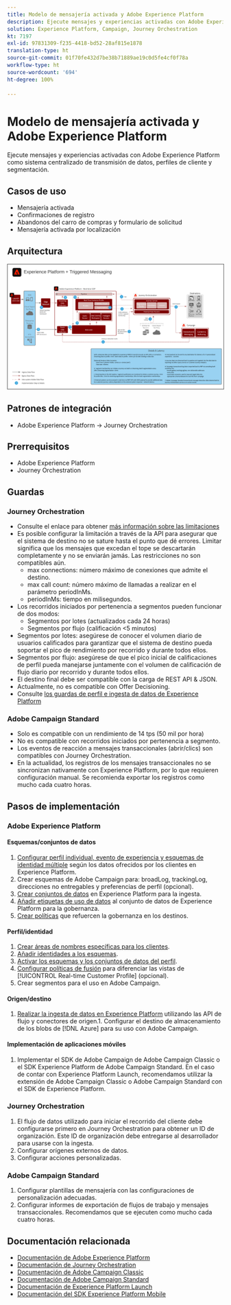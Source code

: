 ```yaml
---
title: Modelo de mensajería activada y Adobe Experience Platform
description: Ejecute mensajes y experiencias activadas con Adobe Experience Platform como sistema centralizado de transmisión de datos, perfiles de cliente y segmentación.
solution: Experience Platform, Campaign, Journey Orchestration
kt: 7197
exl-id: 97831309-f235-4418-bd52-28af815e1878
translation-type: ht
source-git-commit: 01f70fe432d7be38b71889ae19c0d5fe4cf0f78a
workflow-type: ht
source-wordcount: '694'
ht-degree: 100%

---
```


# Modelo de mensajería activada y Adobe Experience Platform

Ejecute mensajes y experiencias activadas con Adobe Experience Platform como sistema centralizado de transmisión de datos, perfiles de cliente y segmentación.

## Casos de uso

* Mensajería activada
* Confirmaciones de registro
* Abandonos del carro de compras y formulario de solicitud
* Mensajería activada por localización

## Arquitectura

<img src="assets/triggered.svg" alt="Arquitectura de referencia para el modelo de mensajería activada y Adobe Experience Platform" style="border:1px solid #4a4a4a" />

## Patrones de integración

* Adobe Experience Platform -> Journey Orchestration

## Prerrequisitos

* Adobe Experience Platform
* Journey Orchestration

## Guardas

### Journey Orchestration

* Consulte el enlace para obtener [más información sobre las limitaciones](https://experienceleague.adobe.com/docs/journeys/using/starting-with-journeys/limitations.html?lang=es#starting-with-journeys)
* Es posible configurar la limitación a través de la API para asegurar que el sistema de destino no se sature hasta el punto que dé errores. Limitar significa que los mensajes que excedan el tope se descartarán completamente y no se enviarán jamás. Las restricciones no son compatibles aún.
   * max connections: número máximo de conexiones que admite el destino.
   * max call count: número máximo de llamadas a realizar en el parámetro periodInMs.
   * periodInMs: tiempo en milisegundos.
* Los recorridos iniciados por pertenencia a segmentos pueden funcionar de dos modos:
   * Segmentos por lotes (actualizados cada 24 horas)
   * Segmentos por flujo (calificación &lt;5 minutos)
* Segmentos por lotes: asegúrese de conocer el volumen diario de usuarios calificados para garantizar que el sistema de destino pueda soportar el pico de rendimiento por recorrido y durante todos ellos.
* Segmentos por flujo: asegúrese de que el pico inicial de calificaciones de perfil pueda manejarse juntamente con el volumen de calificación de flujo diario por recorrido y durante todos ellos.
* El destino final debe ser compatible con la carga de REST API &amp; JSON.
* Actualmente, no es compatible con Offer Decisioning.
* Consulte [los guardas de perfil e ingesta de datos de Experience Platform](https://experienceleague.adobe.com/docs/experience-platform/profile/guardrails.html?lang=es)

### Adobe Campaign Standard

* Solo es compatible con un rendimiento de 14 tps (50 mil por hora)
* No es compatible con recorridos iniciados por pertenencia a segmento.
* Los eventos de reacción a mensajes transaccionales (abrir/clics) son compatibles con Journey Orchestration.
* En la actualidad, los registros de los mensajes transaccionales no se sincronizan nativamente con Experience Platform, por lo que requieren configuración manual. Se recomienda exportar los registros como mucho cada cuatro horas.


## Pasos de implementación

### Adobe Experience Platform

#### Esquemas/conjuntos de datos

1. [Configurar perfil individual, evento de experiencia y esquemas de identidad múltiple](https://experienceleague.adobe.com/docs/platform-learn/tutorials/schemas/create-a-schema.html?lang=es) según los datos ofrecidos por los clientes en Experience Platform.
1. Crear esquemas de Adobe Campaign para: broadLog, trackingLog, direcciones no entregables y preferencias de perfil (opcional).
1. [Crear conjuntos de datos](https://experienceleague.adobe.com/docs/platform-learn/tutorials/data-ingestion/create-datasets-and-ingest-data.html?lang=es) en Experience Platform para la ingesta.
1. [Añadir etiquetas de uso de datos](https://experienceleague.adobe.com/docs/platform-learn/tutorials/data-governance/classify-data-using-governance-labels.html?lang=es) al conjunto de datos de Experience Platform para la gobernanza.
1. [Crear políticas](https://experienceleague.adobe.com/docs/platform-learn/tutorials/data-governance/create-data-usage-policies.html?lang=es) que refuercen la gobernanza en los destinos.

#### Perfil/identidad

1. [Crear áreas de nombres específicas para los clientes](https://experienceleague.adobe.com/docs/platform-learn/tutorials/identities/label-ingest-and-verify-identity-data.html?lang=es).
1. [Añadir identidades a los esquemas](https://experienceleague.adobe.com/docs/platform-learn/tutorials/identities/label-ingest-and-verify-identity-data.html?lang=es).
1. [Activar los esquemas y los conjuntos de datos del perfil](https://experienceleague.adobe.com/docs/platform-learn/tutorials/profiles/bring-data-into-the-real-time-customer-profile.html?lang=es).
1. [Configurar políticas de fusión](https://experienceleague.adobe.com/docs/platform-learn/tutorials/profiles/create-merge-policies.html?lang=es) para diferenciar las vistas de [!UICONTROL Real-time Customer Profile] (opcional).
1. Crear segmentos para el uso en Adobe Campaign.

#### Origen/destino

1. [Realizar la ingesta de datos en Experience Platform](https://experienceleague.adobe.com/?recommended=ExperiencePlatform-D-1-2020.1.dataingestion&amp;lang=es) utilizando las API de flujo y conectores de origen.1. Configurar el destino de almacenamiento de los blobs de [!DNL Azure] para su uso con Adobe Campaign.

#### Implementación de aplicaciones móviles

1. Implementar el SDK de Adobe Campaign de Adobe Campaign Classic o el SDK Experience Platform de Adobe Campaign Standard. En el caso de contar con Experience Platform Launch, recomendamos utilizar la extensión de Adobe Campaign Classic o Adobe Campaign Standard con el SDK de Experience Platform.


### Journey Orchestration

1. El flujo de datos utilizado para iniciar el recorrido del cliente debe configurarse primero en Journey Orchestration para obtener un ID de organización. Este ID de organización debe entregarse al desarrollador para usarse con la ingesta.
1. Configurar orígenes externos de datos.
1. Configurar acciones personalizadas.

### Adobe Campaign Standard

1. Configurar plantillas de mensajería con las configuraciones de personalización adecuadas.
1. Configurar informes de exportación de flujos de trabajo y mensajes transaccionales. Recomendamos que se ejecuten como mucho cada cuatro horas.


## Documentación relacionada

* [Documentación de Adobe Experience Platform](https://experienceleague.adobe.com/docs/experience-platform.html?lang=es)
* [Documentación de Journey Orchestration](https://experienceleague.adobe.com/docs/journey-orchestration.html?lang=es)
* [Documentación de Adobe Campaign Classic](https://experienceleague.adobe.com/docs/campaign-classic.html?lang=es)
* [Documentación de Adobe Campaign Standard](https://experienceleague.adobe.com/docs/campaign-standard.html?lang=es)
* [Documentación de Experience Platform Launch](https://experienceleague.adobe.com/docs/launch.html?lang=es)
* [Documentación del SDK Experience Platform Mobile](https://experienceleague.adobe.com/docs/mobile.html?lang=es)

